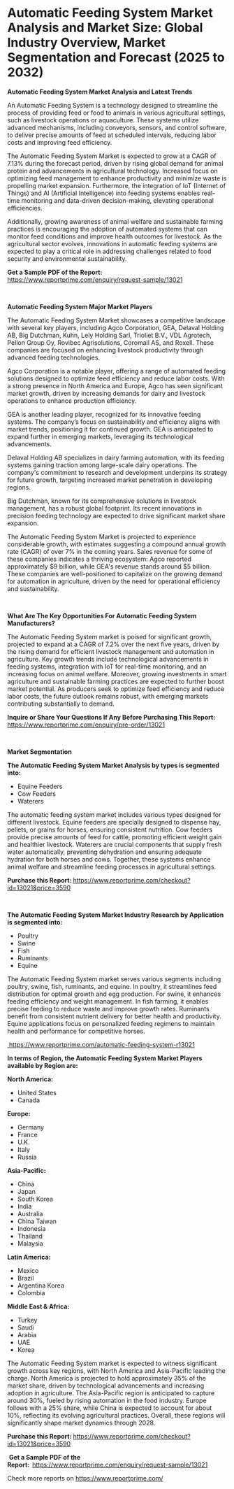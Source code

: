 <p><h1>Automatic Feeding System Market Analysis and Market Size: Global Industry Overview, Market Segmentation and Forecast (2025 to 2032)</h1></p><p><strong>Automatic Feeding System Market Analysis and Latest Trends</strong></p>
<p><p>An Automatic Feeding System is a technology designed to streamline the process of providing feed or food to animals in various agricultural settings, such as livestock operations or aquaculture. These systems utilize advanced mechanisms, including conveyors, sensors, and control software, to deliver precise amounts of feed at scheduled intervals, reducing labor costs and improving feed efficiency.</p><p>The Automatic Feeding System Market is expected to grow at a CAGR of 7.13% during the forecast period, driven by rising global demand for animal protein and advancements in agricultural technology. Increased focus on optimizing feed management to enhance productivity and minimize waste is propelling market expansion. Furthermore, the integration of IoT (Internet of Things) and AI (Artificial Intelligence) into feeding systems enables real-time monitoring and data-driven decision-making, elevating operational efficiencies.</p><p>Additionally, growing awareness of animal welfare and sustainable farming practices is encouraging the adoption of automated systems that can monitor feed conditions and improve health outcomes for livestock. As the agricultural sector evolves, innovations in automatic feeding systems are expected to play a critical role in addressing challenges related to food security and environmental sustainability.</p></p>
<p><strong>Get a Sample PDF of the Report:&nbsp;</strong> <a href="https://www.reportprime.com/enquiry/request-sample/13021?utm_campaign=3095&utm_medium=2&utm_source=Github&utm_content=ia&utm_term=19032025&utm_id=automatic-feeding-system">https://www.reportprime.com/enquiry/request-sample/13021</a></p>
<p>&nbsp;</p>
<p><strong>Automatic Feeding System Major Market Players</strong></p>
<p><p>The Automatic Feeding System Market showcases a competitive landscape with several key players, including Agco Corporation, GEA, Delaval Holding AB, Big Dutchman, Kuhn, Lely Holding Sarl, Trioliet B.V., VDL Agrotech, Pellon Group Oy, Rovibec Agrisolutions, Coromall AS, and Roxell. These companies are focused on enhancing livestock productivity through advanced feeding technologies.</p><p>Agco Corporation is a notable player, offering a range of automated feeding solutions designed to optimize feed efficiency and reduce labor costs. With a strong presence in North America and Europe, Agco has seen significant market growth, driven by increasing demands for dairy and livestock operations to enhance production efficiency.</p><p>GEA is another leading player, recognized for its innovative feeding systems. The company’s focus on sustainability and efficiency aligns with market trends, positioning it for continued growth. GEA is anticipated to expand further in emerging markets, leveraging its technological advancements.</p><p>Delaval Holding AB specializes in dairy farming automation, with its feeding systems gaining traction among large-scale dairy operations. The company's commitment to research and development underpins its strategy for future growth, targeting increased market penetration in developing regions.</p><p>Big Dutchman, known for its comprehensive solutions in livestock management, has a robust global footprint. Its recent innovations in precision feeding technology are expected to drive significant market share expansion.</p><p>The Automatic Feeding System Market is projected to experience considerable growth, with estimates suggesting a compound annual growth rate (CAGR) of over 7% in the coming years. Sales revenue for some of these companies indicates a thriving ecosystem: Agco reported approximately $9 billion, while GEA's revenue stands around $5 billion. These companies are well-positioned to capitalize on the growing demand for automation in agriculture, driven by the need for operational efficiency and sustainability.</p></p>
<p>&nbsp;</p>
<p><strong>What Are The Key Opportunities For Automatic Feeding System Manufacturers?</strong></p>
<p><p>The Automatic Feeding System market is poised for significant growth, projected to expand at a CAGR of 7.2% over the next five years, driven by the rising demand for efficient livestock management and automation in agriculture. Key growth trends include technological advancements in feeding systems, integration with IoT for real-time monitoring, and an increasing focus on animal welfare. Moreover, growing investments in smart agriculture and sustainable farming practices are expected to further boost market potential. As producers seek to optimize feed efficiency and reduce labor costs, the future outlook remains robust, with emerging markets contributing substantially to demand.</p></p>
<p><strong>Inquire or Share Your Questions If Any Before Purchasing This Report:</strong> <a href="https://www.reportprime.com/enquiry/pre-order/13021?utm_campaign=3095&utm_medium=2&utm_source=Github&utm_content=ia&utm_term=19032025&utm_id=automatic-feeding-system">https://www.reportprime.com/enquiry/pre-order/13021</a></p>
<p>&nbsp;</p>
<p><strong>Market Segmentation</strong></p>
<p><strong>The Automatic Feeding System Market Analysis by types is segmented into:</strong></p>
<p><ul><li>Equine Feeders</li><li>Cow Feeders</li><li>Waterers</li></ul></p>
<p><p>The automatic feeding system market includes various types designed for different livestock. Equine feeders are specially designed to dispense hay, pellets, or grains for horses, ensuring consistent nutrition. Cow feeders provide precise amounts of feed for cattle, promoting efficient weight gain and healthier livestock. Waterers are crucial components that supply fresh water automatically, preventing dehydration and ensuring adequate hydration for both horses and cows. Together, these systems enhance animal welfare and streamline feeding processes in agricultural settings.</p></p>
<p><strong>Purchase this Report:&nbsp;</strong><a href="https://www.reportprime.com/checkout?id=13021&price=3590&utm_campaign=3095&utm_medium=2&utm_source=Github&utm_content=ia&utm_term=19032025&utm_id=automatic-feeding-system">https://www.reportprime.com/checkout?id=13021&price=3590</a></p>
<p>&nbsp;</p>
<p><strong>The Automatic Feeding System Market Industry Research by Application is segmented into:</strong></p>
<p><ul><li>Poultry</li><li>Swine</li><li>Fish</li><li>Ruminants</li><li>Equine</li></ul></p>
<p><p>The Automatic Feeding System market serves various segments including poultry, swine, fish, ruminants, and equine. In poultry, it streamlines feed distribution for optimal growth and egg production. For swine, it enhances feeding efficiency and weight management. In fish farming, it enables precise feeding to reduce waste and improve growth rates. Ruminants benefit from consistent nutrient delivery for better health and productivity. Equine applications focus on personalized feeding regimens to maintain health and performance for competitive horses.</p></p>
<p><a href="https://www.reportprime.com/automatic-feeding-system-r13021?utm_campaign=3095&utm_medium=2&utm_source=Github&utm_content=ia&utm_term=19032025&utm_id=automatic-feeding-system">&nbsp;https://www.reportprime.com/automatic-feeding-system-r13021</a></p>
<p><strong>In terms of Region, the Automatic Feeding System Market Players available by Region are:</strong></p>
<p>
    <p> <strong> North America: </strong>
        <ul>
            <li>United States</li>
            <li>Canada</li>
        </ul>
        </p> 
    <p> <strong> Europe: </strong>
        <ul>
            <li>Germany</li>
            <li>France</li>
            <li>U.K.</li>
            <li>Italy</li>
            <li>Russia</li>
        </ul>
        </p> 
    <p> <strong> Asia-Pacific: </strong>
        <ul>
            <li>China</li>
            <li>Japan</li>
            <li>South Korea</li>
            <li>India</li>
            <li>Australia</li>
            <li>China Taiwan</li>
            <li>Indonesia</li>
            <li>Thailand</li>
            <li>Malaysia</li>
        </ul>
        </p> 
    <p> <strong> Latin America: </strong>
        <ul>
            <li>Mexico</li>
            <li>Brazil</li>
            <li>Argentina Korea</li>
            <li>Colombia</li>
        </ul>
        </p> 
    <p> <strong> Middle East & Africa: </strong>
        <ul>
            <li>Turkey</li>
            <li>Saudi</li>
            <li>Arabia</li>
            <li>UAE</li>
            <li>Korea</li>
        </ul>
    </p>
    </p>
<p><p>The Automatic Feeding System market is expected to witness significant growth across key regions, with North America and Asia-Pacific leading the charge. North America is projected to hold approximately 35% of the market share, driven by technological advancements and increasing adoption in agriculture. The Asia-Pacific region is anticipated to capture around 30%, fueled by rising automation in the food industry. Europe follows with a 25% share, while China is expected to account for about 10%, reflecting its evolving agricultural practices. Overall, these regions will significantly shape market dynamics through 2028.</p></p>
<p><strong>Purchase this Report: </strong><a href="https://www.reportprime.com/checkout?id=13021&price=3590&utm_campaign=3095&utm_medium=2&utm_source=Github&utm_content=ia&utm_term=19032025&utm_id=automatic-feeding-system">https://www.reportprime.com/checkout?id=13021&price=3590</a></p>
<p>&nbsp;<strong>Get a Sample PDF of the Report:&nbsp;&nbsp;</strong><a href="https://www.reportprime.com/enquiry/request-sample/13021?utm_campaign=3095&utm_medium=2&utm_source=Github&utm_content=ia&utm_term=19032025&utm_id=automatic-feeding-system">https://www.reportprime.com/enquiry/request-sample/13021</a></p>
<p><strong></strong></p>
<p>Check more reports on <a href="https://www.reportprime.com/?utm_campaign=3095&utm_medium=2&utm_source=Github&utm_content=ia&utm_term=19032025&utm_id=automatic-feeding-system">https://www.reportprime.com/</a></p>
